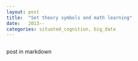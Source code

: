 ```yaml
---
layout: post
title:  "Set theory symbols and math learning"
date:   2013--
categories: situated_cognition, big_data
---
```


![]()

post in markdown
